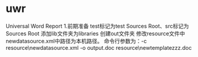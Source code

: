 # uwr
Universal Word Report
1.前期准备
test标记为test Sources Root、src标记为Sources Root
添加lib文件夹为libraries
创建out文件夹
修改resource文件中newdatasource.xml中路径为本机路径。
命令行参数为：-c resource\newdatasource.xml -o output.doc resource\newtemplatezzz.doc
